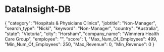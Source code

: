 # DataInsight-DB
 

{
    "category": "Hospitals & Physicians Clinics",
    "jobtitle": "Non-Manager",
    "search_type": "Nicki",
    "keyword": "Non-Manager",
    "country": "Australia",
    "state": "Victoria",
    "city": "Horsham",
    "company_name": "Wimmera Health Care Group",
    "employee": "",
    "score": 1,
    "Max_Num_Of_Employees": 499,
    "Min_Num_Of_Employees": 250,
    "Max_Revenue": 0,
    "Min_Revenue": 0
}